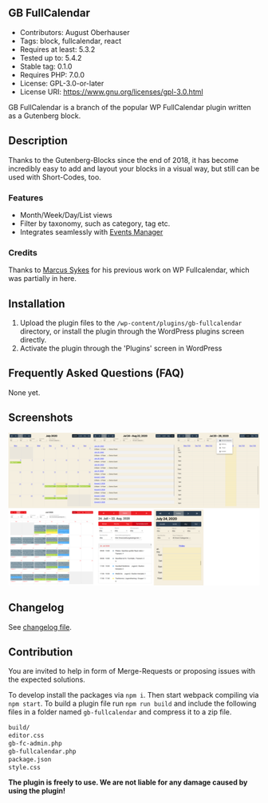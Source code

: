 ## GB FullCalendar
- Contributors:      August Oberhauser
- Tags:              block, fullcalendar, react
- Requires at least: 5.3.2
- Tested up to:      5.4.2
- Stable tag:        0.1.0
- Requires PHP:      7.0.0
- License:           GPL-3.0-or-later
- License URI:       https://www.gnu.org/licenses/gpl-3.0.html

GB FullCalendar is a branch of the popular WP FullCalendar plugin written as a Gutenberg block.

## Description

Thanks to the Gutenberg-Blocks since the end of 2018, it has become incredibly easy to add and layout your blocks in a 
visual way, but still can be used with Short-Codes, too.

### Features

- Month/Week/Day/List views
- Filter by taxonomy, such as category, tag etc.
- Integrates seamlessly with [Events Manager](http://wordpress.org/extend/plugins/events-manager/)

### Credits

Thanks to [Marcus Sykes](https://profiles.wordpress.org/netweblogic/) for his previous work on WP Fullcalendar, which was partially in here.

## Installation

1. Upload the plugin files to the `/wp-content/plugins/gb-fullcalendar` directory, or install the plugin through the WordPress plugins screen directly.
2. Activate the plugin through the 'Plugins' screen in WordPress


## Frequently Asked Questions (FAQ)

None yet.

## Screenshots

![Desktop](./assets/GB-FullCalendar-desktop.png)
![Mobile & Theme](./assets/GB-FullCalendar-theme-mobil.png)

## Changelog

See [changelog file](./CHANGELOG.md).

## Contribution

You are invited to help in form of Merge-Requests or proposing issues with the expected solutions.

To develop install the packages via `npm i`. Then start webpack compiling via `npm start`.
To build a plugin file run `npm run build` and include the following files in a folder named `gb-fullcalendar` and compress it to a zip file.

```
build/
editor.css
gb-fc-admin.php
gb-fullcalendar.php
package.json
style.css
```

**The plugin is freely to use. We are not liable for any damage caused by using the plugin!**
